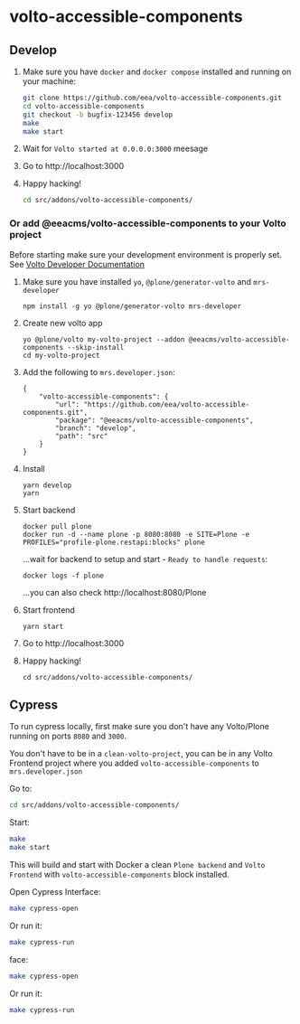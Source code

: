 # volto-accessible-components

## Develop

1. Make sure you have `docker` and `docker compose` installed and running on your machine:

    ```Bash
    git clone https://github.com/eea/volto-accessible-components.git
    cd volto-accessible-components
    git checkout -b bugfix-123456 develop
    make
    make start
    ```

1. Wait for `Volto started at 0.0.0.0:3000` meesage

1. Go to http://localhost:3000

1.  Happy hacking!

    ```Bash
    cd src/addons/volto-accessible-components/
    ```

### Or add @eeacms/volto-accessible-components to your Volto project

Before starting make sure your development environment is properly set. See [Volto Developer Documentation](https://docs.voltocms.com/getting-started/install/)

1.  Make sure you have installed `yo`, `@plone/generator-volto` and `mrs-developer`

        npm install -g yo @plone/generator-volto mrs-developer

1.  Create new volto app

        yo @plone/volto my-volto-project --addon @eeacms/volto-accessible-components --skip-install
        cd my-volto-project

1.  Add the following to `mrs.developer.json`:

        {
            "volto-accessible-components": {
                "url": "https://github.com/eea/volto-accessible-components.git",
                "package": "@eeacms/volto-accessible-components",
                "branch": "develop",
                "path": "src"
            }
        }

1.  Install

        yarn develop
        yarn

1.  Start backend

        docker pull plone
        docker run -d --name plone -p 8080:8080 -e SITE=Plone -e PROFILES="profile-plone.restapi:blocks" plone

    ...wait for backend to setup and start - `Ready to handle requests`:

        docker logs -f plone

    ...you can also check http://localhost:8080/Plone

1.  Start frontend

        yarn start

1.  Go to http://localhost:3000

1.  Happy hacking!

        cd src/addons/volto-accessible-components/

## Cypress

To run cypress locally, first make sure you don't have any Volto/Plone running on ports `8080` and `3000`.

You don't have to be in a `clean-volto-project`, you can be in any Volto Frontend
project where you added `volto-accessible-components` to `mrs.developer.json`

Go to:

  ```BASH
  cd src/addons/volto-accessible-components/
  ```

Start:

  ```Bash
  make
  make start
  ```

This will build and start with Docker a clean `Plone backend` and `Volto Frontend` with `volto-accessible-components` block installed.

Open Cypress Interface:

  ```Bash
  make cypress-open
  ```

Or run it:

  ```Bash
  make cypress-run
  ```
face:

  ```Bash
  make cypress-open
  ```

Or run it:

  ```Bash
  make cypress-run
  ```
